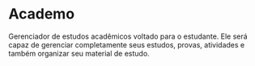# Academo
Gerenciador de estudos acadêmicos voltado para o estudante. Ele será capaz de gerenciar completamente seus estudos, provas, atividades e também organizar seu material de estudo.
